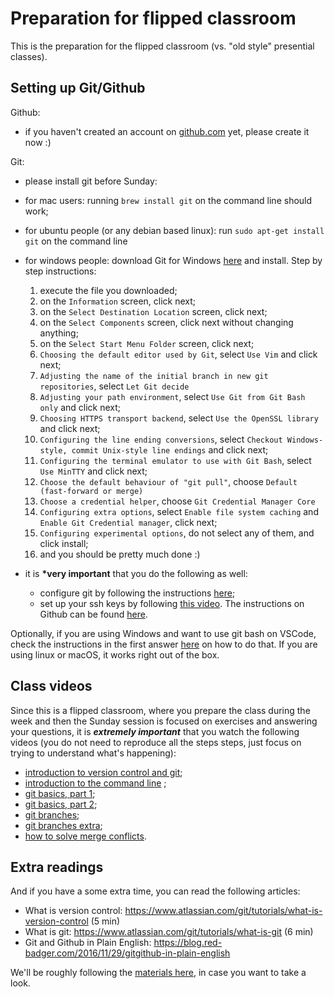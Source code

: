 # Preparation for flipped classroom

This is the preparation for the flipped classroom (vs. "old style" presential classes).

## Setting up Git/Github

Github:

- if you haven't created an account on [github.com](https://github.com/) yet, please create it now :)

Git:

- please install git before Sunday:

- for mac users: running `brew install git` on the command line should work;
- for ubuntu people (or any debian based linux): run `sudo apt-get install git` on the command line
- for windows people: download Git for Windows [here](https://gitforwindows.org/) and install. Step by step instructions:
  1. execute the file you downloaded;
  2. on the `Information` screen, click next;
  3. on the `Select Destination Location` screen, click next;
  4. on the `Select Components` screen, click next without changing anything;
  5. on the `Select Start Menu Folder` screen, click next;
  6. `Choosing the default editor used by Git`, select `Use Vim` and click next;
  7. `Adjusting the name of the initial branch in new git repositories`, select `Let Git decide`
  8. `Adjusting your path environment`, select `Use Git from Git Bash only` and click next;
  9. `Choosing HTTPS transport backend`, select `Use the OpenSSL library` and click next;
  10. `Configuring the line ending conversions`, select `Checkout Windows-style, commit Unix-style line endings` and click next;
  11. `Configuring the terminal emulator to use with Git Bash`, select `Use MinTTY` and click next;
  12. `Choose the default behaviour of "git pull"`, choose `Default (fast-forward or merge)`
  13. `Choose a credential helper`, choose `Git Credential Manager Core`
  14. `Configuring extra options`, select `Enable file system caching` and `Enable Git Credential manager`, click next;
  15. `Configuring experimental options`, do not select any of them, and click install;
  16. and you should be pretty much done :)

- it is **\*very important** that you do the following as well:
  - configure git by following the instructions [here](https://drive.google.com/file/d/1nS-IvE7iJtUiUzxJdukXBFgt8OoAjuiY/view?usp=sharing);
  - set up your ssh keys by following [this video](https://drive.google.com/file/d/1qDA4g3WcaHI_qbvOgB4cVLoVsi8HCcC2/view?usp=sharing). The instructions on Github can be found [here](https://docs.github.com/en/free-pro-team@latest/github/authenticating-to-github/generating-a-new-ssh-key-and-adding-it-to-the-ssh-agent).

Optionally, if you are using Windows and want to use git bash on VSCode, check the instructions in the first answer [here](https://stackoverflow.com/questions/42606837/how-do-i-use-bash-on-windows-from-the-visual-studio-code-integrated-terminal) on how to do that. If you are using linux or macOS, it works right out of the box.

## Class videos

Since this is a flipped classroom, where you prepare the class during the week and then the Sunday
session is focused on exercises and answering your questions, it is **_extremely important_** that you watch the following videos (you do not need to reproduce all the steps steps, just focus on trying to understand what's happening):

- [introduction to version control and git](https://drive.google.com/file/d/1lHO7AjtuADB7taS7HrukKL0PLhKUjJUj/view?usp=sharing);
- [introduction to the command line](https://drive.google.com/file/d/1DT6jkB-VFemyKZYhpAzXtNKC4Fm2soNy/view?usp=sharing) ;
- [git basics, part 1](https://drive.google.com/file/d/1ZVExfsf1W21aprmVVk8swQy9lk0iEw06/view?usp=sharing);
- [git basics, part 2](https://drive.google.com/file/d/1arPYP_lh91xoDn1SYTKnq1PuejI8hWNQ/view?usp=sharing);
- [git branches](https://drive.google.com/file/d/1znEHlVDwBXFZZnZdLOyd3zMEF7N9kagw/view?usp=sharing);
- [git branches extra](https://drive.google.com/file/d/11m_is5nD3Wb5R1zr6cGlAfhZWDILqXNp/view?usp=sharing);
- [how to solve merge conflicts](https://drive.google.com/file/d/1-7Evus2Fh7KDRlmD48eY9ZTQ9FVT0D6_/view?usp=sharing).

## Extra readings

And if you have a some extra time, you can read the following articles:

- What is version control: <https://www.atlassian.com/git/tutorials/what-is-version-control> (5 min)
- What is git: <https://www.atlassian.com/git/tutorials/what-is-git> (6 min)
- Git and Github in Plain English: <https://blog.red-badger.com/2016/11/29/gitgithub-in-plain-english>

We'll be roughly following the [materials here](./review.md), in case you want to take a look.
